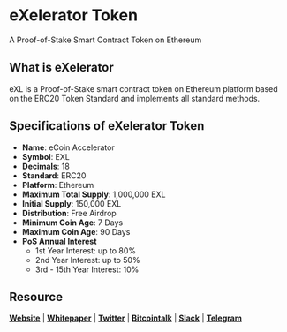 # eXelerator Token
A Proof-of-Stake Smart Contract Token on Ethereum

## What is eXelerator
eXL is a Proof-of-Stake smart contract token on Ethereum platform based on the ERC20 Token Standard and implements all standard methods. 

## Specifications of eXelerator Token
* **Name**: eCoin Accelerator
* **Symbol**: EXL
* **Decimals**: 18
* **Standard**: ERC20
* **Platform**: Ethereum
* **Maximum Total Supply**: 1,000,000 EXL
* **Initial Supply**: 150,000 EXL
* **Distribution**: Free Airdrop
* **Minimum Coin Age**: 7 Days
* **Maximum Coin Age**: 90 Days
* **PoS Annual Interest**
  + 1st Year Interest: up to 80%
  + 2nd Year Interest: up to 50%
  + 3rd - 15th Year Interest: 10%

## Resource
**[Website](https://websitesoon.org)** | **[Whitepaper](https://websitesoon.org/whitepaper.pdf)** | **[Twitter](https://twitter/ePoSToken)**  | **[Bitcointalk](https://bitcointalk.org/)** | **[Slack](https://join.slack.com/)** | **[Telegram](https://t.me/)**
